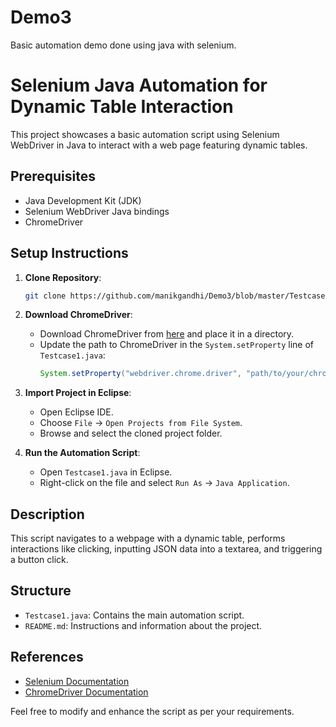 # Demo3
Basic automation demo done using java with selenium. 
# Selenium Java Automation for Dynamic Table Interaction

This project showcases a basic automation script using Selenium WebDriver in Java to interact with a web page featuring dynamic tables.

## Prerequisites

- Java Development Kit (JDK)
- Selenium WebDriver Java bindings
- ChromeDriver

## Setup Instructions

1. **Clone Repository**:
    ```bash
    git clone https://github.com/manikgandhi/Demo3/blob/master/Testcase1.java
    ```
   
2. **Download ChromeDriver**:
   - Download ChromeDriver from [here](https://chromedriver.chromium.org/downloads) and place it in a directory.
   - Update the path to ChromeDriver in the `System.setProperty` line of `Testcase1.java`:
     ```java
     System.setProperty("webdriver.chrome.driver", "path/to/your/chromedriver.exe");
     ```

3. **Import Project in Eclipse**:
   - Open Eclipse IDE.
   - Choose `File` -> `Open Projects from File System`.
   - Browse and select the cloned project folder.

4. **Run the Automation Script**:
   - Open `Testcase1.java` in Eclipse.
   - Right-click on the file and select `Run As` -> `Java Application`.

## Description

This script navigates to a webpage with a dynamic table, performs interactions like clicking, inputting JSON data into a textarea, and triggering a button click.

## Structure

- `Testcase1.java`: Contains the main automation script.
- `README.md`: Instructions and information about the project.

## References

- [Selenium Documentation](https://www.selenium.dev/documentation/en/)
- [ChromeDriver Documentation](https://chromedriver.chromium.org/documentation)

Feel free to modify and enhance the script as per your requirements.
